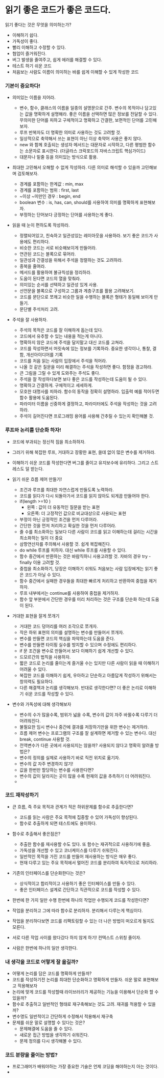 # 읽기 좋은 코드가 좋은 코드다.

읽기 좋다는 것은 무엇을 의미하는가? 
- 이해하기 쉽다.
- 가독성이 좋다.
- 빨리 이해하고 수정할 수 있다.
- 협업이 즐거워진다.
- 버그 발생을 줄여주고, 쉽게 에러를 해결할 수 있다.
- 테스트 하기 쉬운 코드
- 처음보는 사람도 이름이 의미하는 바를 쉽게 이해할 수 있게 작성한 코드 

### 기본이 중요하다!
- 의미있는 이름을 지어라.
	- 변수, 함수, 클래스의 이름을 일종의 설명문으로 간주. 변수의 목적이나 담고있는 값을 명확하게 설명해라. 좋은 이름을 선택하면 많은 정보를 전달할 수 있다. 무의미한 단어를 피하고 구체적이고 명확하고 간결한, 보편적인 단어를 고민해보자.
	- 루프 반복자도 더 명확한 의미로 사용하는 것도 고려할 것.
	- 일상적으로 축약해서 쓰는 표현이 아닌 이상 축약어 사용은 좋지 않다.
	- new 와 함께 호출되는 생성자 메서드는 대문자로 시작하고, 다른 평범한 함수는 소문자로 표시한다. (더글라스 크락포드의 자바스크립트 핵심가이드)
	- 대문자나 밑줄 등을 의미있는 방식으로 활용. 

- 최대한 고민해서 오해할 수 없게 작성하라. 다른 의미로 해석할 수 있을까 고민해보며 검토해보자. 
	- 경계를 포함하는 한계값 : min, max
	- 경계를 포함하는 범위 : first, last
	- ~이상 ~미만인 경우 : begin, end 
	-  boolean 변수 : is, has, can, should를 사용하여 의미를 명확하게 표현해보자.
	- 부정하는 단어보다 긍정하는 단어를 사용하는게 좋다.  

- 읽을 때 눈이 편하도록 작성하라. 
	- 정렬되어있고, 친숙하고 일관성있는 레이아웃을 사용하라. 보기 좋은 코드가 사용에도 편리하다.
	- 비슷한 코드는 서로 비슷해보이게 만들어라. 
	- 연관된 코드는 블록으로 묶어라.
	- 일관성과 간결성을 위해서 주석을 정렬하는 것도 고려하라.
	- 중복을 줄여라. 
	- 메서드를 활용하여 불규칙성을 정리하라.
	- 도움이 된다면 코드의 열을 맞춰라. 
	- 의미있는 순서를 선택하고 일관성 있게 사용. 
	- 선언문을 블록으로 구성하고 그룹과 계층구조를 활용 고려해보기. 
	- 코드를 문단으로 쪼깨고 비슷한 일을 수행하는 블록은 형태가 동일해 보이게 만들기. 
	- 문단별 주석처리 고려. 
- 주석을 잘 사용하자.
	- 주석의 목적은 코드를 잘 이해하게 돕는데 있다.  
	- 코드에서 유추할 수 있는 내용을 적는게 아니다. 
	- 명확하지 않은 코드에 주석을 달지말고 대신 코드를 고쳐라. 
	- 코드를 작성하면서 머릿속에 있는 정보를 기록하라. 중요한 생각이나, 통찰, 결함, 개선아이디어를 기록
	- 코드를 처음 읽는 사람의 입장에서 주석을 적어라. 
	- 나올 것 같은 질문을 미리 해결하는 주석을 작성하면 좋다. 함정을 경고하라.
	- 큰 그림을 그릴 수 있게 도와주는 주석도 좋다.  
	- 주석을 잘 작성하다보면 보다 좋은 코드를 작성하는데 도움이 될 수 있다.
	- 명확하고 간결하게. 구체적이고 세세하게.
	- 모호한 대명사를 피하라. 함수의 동작을 정확히 설명하라. 입출력 예를 적어두면 함수 활용에 도움된다.
	- 파라미터 이름을 신중하게 결정하고, 파라미터에도 주석을 작성하는 것을 고려하라.
	- 주석이 길어진다면 프로그래밍 용어를 사용해 간추릴 수 있는지 확인해볼 것. 

### 루프와 논리를 단순화 하자! 

- 코드에 부과되는 정신적 짐을 최소하하자. 
- 그러기 위해 복잡한 루프, 거대하고 장황한 표현, 쓸데 없이 많은 변수를 제거하라. 
- 이해하기 쉬운 코드를 작성한다면 버그를 줄이고 유지보수에 유리하다. 그리고 스트레스도 덜 받는다. 

- 읽기 쉬운 흐름 제어 만들기! 

	- 조건과 루프를 최대한 자연스럽게 만들도록 노력하라. 
	- 코드를 읽다가 다시 되돌아가서 코드를 읽지 않아도 되게끔 만들어야 한다.
	- if(length >=10 )
		- 왼쪽 : 값이 더 유동적인 질문을 받는 표현 
		- 오른쪽: 더 고정적인 값으로 비교대상으로 사용되는 표현
	- 부정이 아닌 긍정적인 조건을 먼저 다루어라. 
	- 간단한 것을 먼저 처리하고 확실한 것을 먼저 다루어라.
	- 줄 수를 최소화하는 일보다 다른 사람이 코드를 읽고 이해하는데 걸리는 시간을 최소화하는 일이 더 중요
	- 삼항연산자를 주의해서 사용할 것. 쉽게 복잡해진다. 
	- do while 루프를 피하자. 대신 while 루프를 사용할 수 있다.
	- 함수 중간에서 반환하는 것은 바람직하니 사용고려할 것. 자바의 경우 try - finally 이용 고려할 것. 
	- 중첩을 최소화하기, 당장은 이해하기 쉬워도 처음보는 사람 입장에게는 읽기 좋은 코드가 아닐 수 있다. 
	- 함수 중간에서 실패한 경우들을 최대한 빠르게 처리하고 반환하여 중첩을 제거하자. 
	- 루프 내부에서는 continue를 사용하여 중첩을 제거하자. 
	- 함수 앞 부분에서 간단한 경우를 미리 처리하는 것은 구조를 단순화 하는데 도움이 된다.

- 거대한 표현을 잘게 쪼개기 
	- 거대한 코드 덩어리를 여러 조각으로 쪼개자. 
	- 작은 하위 표현의 의미를 설명하는 변수를 만들어서 쪼개자. 
	- 변수를 만들면 코드의 핵심을 파악하는데 도움을 준다. 
	- 변수를 만들면 타이핑 실수를 방지할 수 있으며 수정에도 편리하다.
	- if 문 조건을 변수로 만들어서 보다 이해하기 쉽게 개선할 수 있다.
	-  드모르간의 법칙을 사용하자. 
	- 짧은 코드로 논리를 줄이는게 즐거울 수는 있지만 다른 사람이 읽을 때 이해하기 어려울 수 있다.
	- 복잡한 코드를 이해하기 쉽게, 우아하고 단순하고 아름답게 작성하기 위해서는 창의력도 필요하다. 
	- 다른 해결책과 논리를 생각해보자. 반대로 생각한다면? 더 좋은 논리로 이해하기 쉬운 코드를 작성할 수 있다.
- 변수와 가독성에 대해 생각해보자
	- 변수의 수가 많을수록, 범위가 넓을 수록, 변수의 값이 자주 바뀔수록 다루기 더 어려워진다. 
	- 불필요한 임시 변수나 중간에 결과를 저장하기만을 위한 변수는 제거하라. 
	- 흐름 제어 변수는 프로그램의 구조를 잘 설계하면 제거할 수 있는 변수다. 대신 break, continue 사용할 것.
	-  전역변수가 다른 곳에서 사용되지는 않을까? 사용되지 않다고 명확히 알려줄 방법은? 
	-  변수의 정의를 실제로 사용하기 바로 직전 위치로 옮기자.
	- 변수의 값 자주 변경하지 않기!
	- 값을 한번만 할당하는 변수를 사용한다면? 
	- 변수의 값이 달라지는 곳이 많을 수록 현재의 값을 추측하기 더 어려워진다.
	- 
### 코드 재작성하기

- 큰 흐름, 즉 주요 목적과 관계가 적은 하위문제를 함수로 추출한다면? 
	- 코드를 읽는 사람은 주요 목적에 집중할 수 있어 가독성이 향상된다. 
	- 함수로 추출하게 되면 테스트에도 용이하다.

- 함수로 추출해서 좋은점은? 
	- 추출한 함수를 재사용할 수도 있다. 또 함수는 재귀적으로 사용하기에 좋음.
	- 가독성을 개선할 수 있고 코너케이스를 다루기 쉬워진다. 
	- 일반적인 목적을 가진 코드를 만들어 재사용하는 방식은 매우 좋다.
	- 현재 다루고 있는 주요 목적에서 멀어진 코드를 분리하여 독자적으로 처리하라.

- 기존의 인터페이스를 단순화한다는 것은? 
	- 상식적이고 합리적이고 사용하기 좋은 인터페이스를 만들 수 있다.
	- 좋은 인터페이스 설계로 간단하고 직관적으로 코드를 작성할 수 있다. 

- 한번에 한 가지 일만 수행 한번에 하나의 작업만 수행되게 코드를 작성한다면? 	
- 작업을 분리하고 그에 따라 함수로 분리하자. 분리해서 다루는게 핵심이다.
- 작업을 분리하다보면 코드를 리팩토링할 수 있는 더 나은 방법이 떠오르게 될지도 모른다. 
- 서로 다른 작업 사이를 왔다갔다 하지 않게 하기! 컨텍스트 스위칭 줄이자.
- 사람은 한번에 하나의 일만 생각한다.

### 내 생각을 코드로 어떻게 잘 옮길까?
- 어떻게 논리를 담은 코드를 명확하게 만들까?
- 코드를 작성하기전 논리를 최대한 단순화하고 명확하게 만들자. 쉬운 말로 표현해보고 적용해보자
- 논리에 맞게 코드를 작성할때 라이브러리가 제공하는 기능을 이용해서 단순화 할 수 있을까?
-  함수로 추출하고 일반적인 형태로 재구축해보는 것도 고려. 재귀를 적용할 수 있을까? 
-  변수명도 일반적이고 간단하게 수정해서 적용해서 재구축
- 문제를 쉬운 말로 설명할 수 있다는 것은? 
	- 문제해결에 도움을 줄 수 있다. 
	- 새로운 접근 방법을 생각하기 쉬워진다.
	- 문제 정의를 다시 생각해볼 수 있다.

### 코드 분량을 줄이는 방법?
- 프로그래머가 배워야하는 가장 중요한 기술은 언제 코딩을 해야하는지 아는 것이다. 
- 
